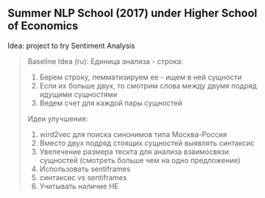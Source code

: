 ## Summer NLP School (2017) under Higher School of Economics

Idea: project to try Sentiment Analysis

> Baseline Idea (ru):
> Единица анализа - строка:
> 1) Берем строку, лемматизируем ее - ищем в ней сущности
> 2) Если их больше двух, то смотрим слова между двумя подряд идущими сущностями
> 3) Ведем счет для каждой пары сущностей
> 
> Идеи улучшения:
> 1) wird2vec для поиска синонимов типа Москва-Россия
> 2) Вместо двух подряд стоящих сущностей выявлять синтаксис
> 3) Увелечение размера тескта для анализа взаимосвязи сущностей (смотреть больше чем на одно предложение)
> 4) Использовать sentiframes
> 5) синтаксис vs sentiframes
> 6) Учитывать наличие НЕ

